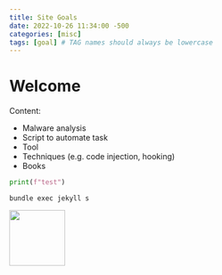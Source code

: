 ```yaml
---
title: Site Goals
date: 2022-10-26 11:34:00 -500
categories: [misc]
tags: [goal] # TAG names should always be lowercase
---
```


# Welcome

Content:
* Malware analysis
* Script to automate task
* Tool
* Techniques (e.g. code injection, hooking)
* Books


``` python
print(f"test")
```

``` 
bundle exec jekyll s
```

[comment]: <> (![img-description]\(https://pbs.twimg.com/media/D08OR6kVYAE_St_?format=jpg&name=medium\) Test Image)

<img src="https://pbs.twimg.com/media/D08OR6kVYAE_St_?format=jpg&name=medium " width="100" height="100">